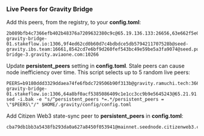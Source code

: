 ### Live Peers for Gravity Bridge

Add this peers, from the registry, to your **config.toml**:

```
2b089bfb4c7366efb402b48376a7209632380c9c@65.19.136.133:26656,63e662f5e048d4902c7c7126291cf1fc17687e3c@95.211.103.175:26656,ade4d8bc8cbe014af6ebdf3cb7b1e9ad36f412c0@seeds.polkachu.com:14256,20e1000e88125698264454a884812746c2eb4807@seeds.lavenderfive.com:14256,86bd5cb6e762f673f1706e5889e039d5406b4b90@gravity.seed.node75.org:10556,4e595d6781b122b2aea91b08da0ad97f708bf52a@seed-gravity-bridge-01.stakeflow.io:1306,9f4ed62cd0b60d7c4bdbdce5db5794211707528b@seed-gravity.ibs.team:16661,8542cd7e6bf9d260fef543bc49e59be5a3fa9074@seed.publicnode.com:26656,258f523c96efde50d5fe0a9faeea8a3e83be22ca@seed.gravity-bridge-3.gravity.aviaone.com:10266
```

Update **persistent_peers** setting in **config.toml**. Stale peers can cause node inefficiency over time. This script selects up to 5 random live peers:

```
PEERS=b9180ddd3329ddaea74fe6fbdc729506b90f313b@gravity.ramuchi.tech:36656,4e595d6781b122b2aea91b08da0ad97f708bf52a@peer-gravity-bridge-01.stakeflow.io:1306,64a8bf0acf5385086409c1e1cc3cc9b9e5645243@65.21.91.99:26776
sed -i.bak -e "s/^persistent_peers *=.*/persistent_peers = \"$PEERS\"/" $HOME/.gravity/config/config.toml
```

Add Citizen Web3 state-sync peer to **persistent_peers** in **config.toml**:

```
cba79db1bb3a5438fb293da0a627a8450f053941@mainnet.seednode.citizenweb3.com:34656
```
